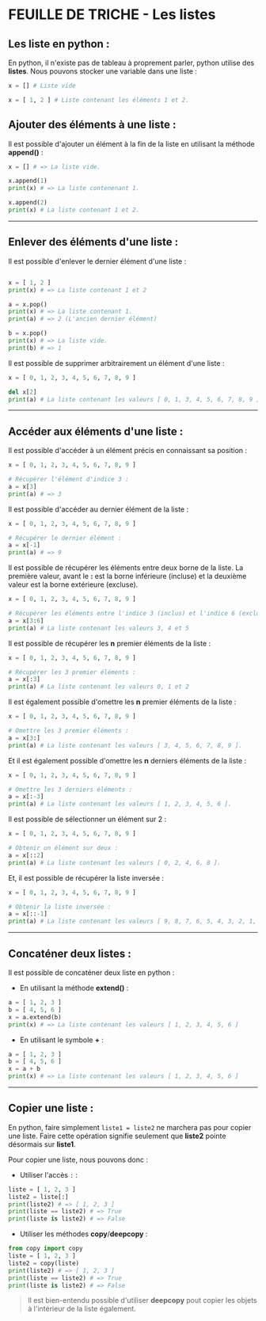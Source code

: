 # FEUILLE DE TRICHE - Les listes

## Les liste en python :

En python, il n'existe pas de tableau à proprement parler, python utilise des __listes__.
Nous pouvons stocker une variable dans une liste :
```python
x = [] # Liste vide

x = [ 1, 2 ] # Liste contenant les éléments 1 et 2.
```

## Ajouter des éléments à une liste :

Il est possible d'ajouter un élément à la fin de la liste en utilisant la méthode __append()__ :
```python
x = [] # => La liste vide.

x.append(1)
print(x) # => La liste contenenant 1.

x.append(2)
print(x) # La liste contenant 1 et 2.
```
___
## Enlever des éléments d'une liste :
Il est possible d'enlever le dernier élément d'une liste :
```python

x = [ 1, 2 ]
print(x) # => La liste contenant 1 et 2

a = x.pop()
print(x) # => La liste contenant 1.
print(a) # => 2 (L'ancien dernier élément)

b = x.pop()
print(x) # => La liste vide.
print(b) # => 1
```

Il est possible de supprimer arbitrairement un élément d'une liste :

```python
x = [ 0, 1, 2, 3, 4, 5, 6, 7, 8, 9 ]

del x[2]
print(a) # La liste contenant les valeurs [ 0, 1, 3, 4, 5, 6, 7, 8, 9 ]
```
___
## Accéder aux éléments d'une liste :

Il est possible d'accéder à un élément précis en connaissant sa position :
```python
x = [ 0, 1, 2, 3, 4, 5, 6, 7, 8, 9 ]

# Récupérer l'élément d'indice 3 :
a = x[3]
print(a) # => 3
```

Il est possible d'accéder au dernier élément de la liste :
```python
x = [ 0, 1, 2, 3, 4, 5, 6, 7, 8, 9 ]

# Récupérer le dernier élément :
a = x[-1]
print(a) # => 9
```

Il est possible de récupérer les éléments entre deux borne de la liste. La première valeur, avant le __:__ est la borne inférieure (incluse) et la deuxième valeur est la borne extérieure (excluse).

```python
x = [ 0, 1, 2, 3, 4, 5, 6, 7, 8, 9 ]

# Récupérer les éléments entre l'indice 3 (inclus) et l'indice 6 (exclus) :
a = x[3:6]
print(a) # La liste contenant les valeurs 3, 4 et 5
```
Il est possible de récupérer les __n__ premier éléments de la liste :
```python
x = [ 0, 1, 2, 3, 4, 5, 6, 7, 8, 9 ]

# Récupérer les 3 premier éléments :
a = x[:3]
print(a) # La liste contenant les valeurs 0, 1 et 2
```

Il est également possible d'omettre les __n__ premier éléments de la liste :
```python
x = [ 0, 1, 2, 3, 4, 5, 6, 7, 8, 9 ]

# Omettre les 3 premier éléments :
a = x[3:]
print(a) # La liste contenant les valeurs [ 3, 4, 5, 6, 7, 8, 9 ].
```

Et il est également possible d'omettre les __n__ derniers éléments de la liste :
```python
x = [ 0, 1, 2, 3, 4, 5, 6, 7, 8, 9 ]

# Omettre les 3 derniers éléments :
a = x[:-3]
print(a) # La liste contenant les valeurs [ 1, 2, 3, 4, 5, 6 ].
```

Il est possible de sélectionner un élément sur 2 :
```python
x = [ 0, 1, 2, 3, 4, 5, 6, 7, 8, 9 ]

# Obtenir un élément sur deux :
a = x[::2]
print(a) # La liste contenant les valeurs [ 0, 2, 4, 6, 8 ].
```

Et, il est possible de récupérer la liste inversée :
```python
x = [ 0, 1, 2, 3, 4, 5, 6, 7, 8, 9 ]

# Obtenir la liste inversée :
a = x[::-1]
print(a) # La liste contenant les valeurs [ 9, 8, 7, 6, 5, 4, 3, 2, 1, 0 ].
```
___

## Concaténer deux listes :

Il est possible de concaténer deux liste en python :
- En utilisant la méthode __extend()__ :
```python
a = [ 1, 2, 3 ]
b = [ 4, 5, 6 ]
x = a.extend(b)
print(x) # => La liste contenant les valeurs [ 1, 2, 3, 4, 5, 6 ]
```
- En utilisant le symbole __+__ :
```python
a = [ 1, 2, 3 ]
b = [ 4, 5, 6 ]
x = a + b
print(x) # => La liste contenant les valeurs [ 1, 2, 3, 4, 5, 6 ]
```
___

## Copier une liste :

En python, faire simplement `liste1 = liste2` ne marchera pas pour copier une liste. Faire cette opération signifie seulement que __liste2__ pointe désormais sur __liste1__.

Pour copier une liste, nous pouvons donc :
- Utiliser l'accès `:` :
```python
liste = [ 1, 2, 3 ]
liste2 = liste[:]
print(liste2) # => [ 1, 2, 3 ]
print(liste == liste2) # => True
print(liste is liste2) # => False
```
- Utiliser les méthodes __copy__/__deepcopy__ :
```python
from copy import copy
liste = [ 1, 2, 3 ]
liste2 = copy(liste)
print(liste2) # => [ 1, 2, 3 ]
print(liste == liste2) # => True
print(liste is liste2) # => False
```
> Il est bien-entendu possible d'utiliser  __deepcopy__ pout copier les objets à l'intérieur de la liste également.
